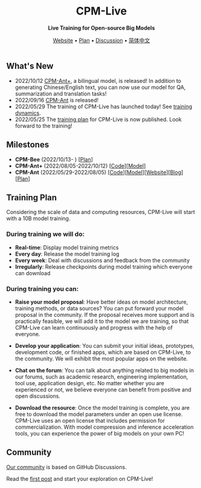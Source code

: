 <div align="center">

<h1>CPM-Live</h1>

**Live Training for Open-source Big Models**

<p align="center">
   <a href="https://live.openbmb.org/" target="_blank">Website</a> • <a href="./plans/CPM-Live训练计划书.md" target="_blank">Plan</a> • <a href="https://github.com/OpenBMB/CPM-Live/discussions">Discussion</a> • <a href="./README-ZH.md" target="_blank">简体中文</a>
<br>
<br>
</p>

</div>

## What's New
- 2022/10/12 [CPM-Ant+](https://github.com/OpenBMB/CPM-Live/tree/cpm-ant-plus/cpm-live), a bilingual model, is released! In addition to generating Chinese/English text, you can now use our model for QA, summarization and translation tasks!
- 2022/09/16 [CPM-Ant](https://github.com/OpenBMB/CPM-Live/tree/cpm-ant/cpm-live) is released!
- 2022/05/29 The training of CPM-Live has launched today! See [training dynamics](https://live.openbmb.org/home).
- 2022/05/25 The [training plan](./plans/CPM-Live训练计划书.md) for CPM-Live is now published. Look forward to the training! 

## Milestones

- **CPM-Bee** (2022/10/13- ) [[Plan](./plans/CPM-Bee训练计划书.md)]
- **CPM-Ant+** (2022/08/05-2022/10/12) [[Code](https://github.com/OpenBMB/CPM-Live/tree/cpm-ant-plus/cpm-live)][[Model](https://github.com/OpenBMB/CPM-Live/tree/cpm-ant-plus/cpm-live#model-checkpoints)]
- **CPM-Ant** (2022/05/29-2022/08/05) [[Code](https://github.com/OpenBMB/CPM-Live/tree/cpm-ant/cpm-live)][[Model](https://github.com/OpenBMB/CPM-Live/tree/cpm-ant/cpm-live#model-checkpoints)][[Website](https://live.openbmb.org/ant)][[Blog](https://www.openbmb.org/en/community/blogs/blogpage?id=98afef2ce45f4fe9a4bc15a66d7ccb92)][[Plan](./plans/CPM-Ant训练计划书.md)]

## Training Plan
Considering the scale of data and computing resources, CPM-Live will start with a 10B model training.

### During training we will do:

- **Real-time**: Display model training metrics
- **Every day**: Release the model training log
- **Every week**: Deal with discussions and feedback from the community
- **Irregularly**: Release checkpoints during model training which everyone can download


### During training you can:

- **Raise your model proposal**: Have better ideas on model architecture, training methods, or data sources? You can put forward your model proposal in the community. If the proposal receives more support and is practically feasible, we will add it to the model we are training, so that CPM-Live can learn continuously and progress with the help of everyone.

- **Develop your application**: You can submit your initial ideas, prototypes, development code, or finished apps, which are based on CPM-Live, to the community. We will exhibit the most popular apps on the website.

- **Chat on the forum**: You can talk about anything related to big models in our forums, such as academic research, engineering implementation, tool use, application design, etc. No matter whether you are experienced or not, we believe everyone can benefit from positive and open discussions.

- **Download the resource**: Once the model training is complete, you are free to download the model parameters under an open use license. CPM-Live uses an open license that includes permission for commercialization. With model compression and inference acceleration tools, you can experience the power of big models on your own PC!

## Community

[Our community](https://github.com/OpenBMB/CPM-Live/discussions) is based on GitHub Discussions. 

Read the [first post](https://github.com/OpenBMB/CPM-Live/discussions/1) and start your exploration on CPM-Live!
